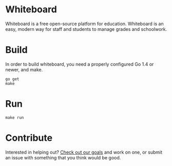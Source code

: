 # Whiteboard
Whiteboard is a free open-source platform for education. Whiteboard is an easy, modern way for staff and students to manage grades and schoolwork.

# Build
In order to build whiteboard, you need a properly configured Go 1.4 or newer, and make.

```
go get
make
```

# Run
```
make run
```

# Contribute
Interested in helping out? [Check out our goals](https://github.com/hunterpraska/Whiteboard/blob/master/Goals.md) and work on one, or submit an issue with something that you think would be good.
